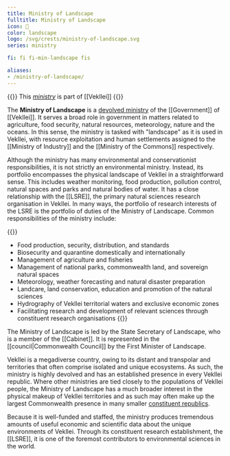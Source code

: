 ```yaml
---
title: Ministry of Landscape
fulltitle: Ministry of Landscape
icon: 🌋
color: landscape
logo: /svg/crests/ministry-of-landscape.svg
series: ministry

fi: fi fi-min-landscape fis

aliases:
- /ministry-of-landscape/
---
```

{{<note series>}}
 This *[ministry](/ministries/)* is part of [[Vekllei]]
{{</note>}}

The <span class="fi fi-min-landscape fis"></span> **Ministry of Landscape** is a [devolved ministry](/ministries/) of the [[Government]] of [[Vekllei]]. It serves a broad role in government in matters related to agriculture, food security, natural resources, meteorology, nature and the oceans. In this sense, the ministry is tasked with "landscape" as it is used in Vekllei, with resource exploitation and human settlements assigned to the [[Ministry of Industry]] and the [[Ministry of the Commons]] respectively.

Although the ministry has many environmental and conservationist responsibilities, it is not strictly an environmental ministry. Instead, its portfolio encompasses the physical landscape of Vekllei in a straightforward sense. This includes weather monitoring, food production, pollution control, natural spaces and parks and natural bodies of water. It has a close relationship with the [[LSRE]], the primary natural sciences research organisation in Vekllei. In many ways, the portfolio of research interests of the LSRE is the portfolio of duties of the Ministry of Landscape. Common responsibilities of the ministry include:

{{<note>}}
* Food production, security, distribution, and standards
* Biosecurity and quarantine domestically and internationally
* Management of agriculture and fisheries
* Management of national parks, commonwealth land, and sovereign natural spaces
* Meteorology, weather forecasting and natural disaster preparation
* Landcare, land conservation, education and promotion of the natural sciences
* Hydrography of Vekllei territorial waters and exclusive economic zones
* Facilitating research and development of relevant sciences through constituent research organisations
{{</note>}}

The Ministry of Landscape is led by the State Secretary of Landscape, who is a member of the [[Cabinet]]. It is represented in the [[council|Commonwealth Council]] by the First Minister of Landscape.

Vekllei is a megadiverse country, owing to its distant and transpolar and territories that often comprise isolated and unique ecosystems. As such, the ministry is highly devolved and has an established presence in every Vekllei republic. Where other ministries are tied closely to the populations of Vekllei people, the Ministry of Landscape has a much broader interest in the physical makeup of Vekllei territories and as such may often make up the largest Commonwealth presence in many smaller [constituent republics](/republics/).

Because it is well-funded and staffed, the ministry produces tremendous amounts of useful economic and scientific data about the unique environments of Vekllei. Through its constituent research establishment, the [[LSRE]], it is one of the foremost contributors to environmental sciences in the world.